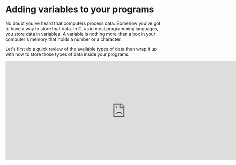 # Adding variables to your programs

No doubt you've heard that computers process data. Somehow you've got to have a way to store that data. In C, as in most programming languages, you store data in variables. A variable is nothing more than a box in your computer's memory that holds a number or a character.

Let's first do a quick review of the available types of data then wrap it up with how to store those types of data inside your programs.

<iframe width="760" height="315" src="https://www.youtube.com/embed/bR03nSQ98-Q" frameborder="0" allowfullscreen></iframe>
